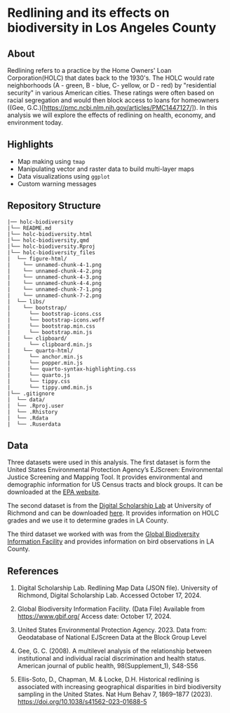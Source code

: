 # Redlining and its effects on biodiversity in Los Angeles County

## About
Redlining refers to a practice by the Home Owners' Loan Corporation(HOLC) that dates back to the 1930's. The HOLC would rate neighborhoods (A - green, B - blue, C- yellow, or D - red) by "residential security" in various American cities. These ratings were often based on racial segregation and would then block access to loans for homeowners ((Gee, G.C.)[https://pmc.ncbi.nlm.nih.gov/articles/PMC1447127/]). In this analysis we will explore the effects of redlining on health, economy, and environment today.


## Highlights
- Map making using `tmap`
- Manipulating vector and raster data to build multi-layer maps
- Data visualizations using `ggplot`
- Custom warning messages


## Repository Structure
```
|── holc-biodiversity 
|└── README.md
|└── holc-biodiversity.html
|└── holc-biodiversity,qmd  
|└── holc-biodiversity.Rproj
|└── holc-biodiversity_files
|  └── figure-html/
|    └── unnamed-chunk-4-1.png
|    └── unnamed-chunk-4-2.png
|    └── unnamed-chunk-4-3.png
|    └── unnamed-chunk-4-4.png
|    └── unnamed-chunk-7-1.png
|    └── unnamed-chunk-7-2.png
|  └── libs/
|    └── bootstrap/
|      └── bootstrap-icons.css
|      └── bootstrap-icons.woff
|      └── bootstrap.min.css
|      └── bootstrap.min.js
|    └── clipboard/
|      └── clipboard.min.js
|    └── quarto-html/
|      └── anchor.min.js
|      └── popper.min.js
|      └── quarto-syntax-highlighting.css
|      └── quarto.js
|      └── tippy.css
|      └── tippy.umd.min.js
|└── .gitignore  
|  └── data/ 
|  └── .Rproj.user
|  └── .Rhistory
|  └── .Rdata
|  └── .Ruserdata
```


## Data
Three datasets were used in this analysis. The first dataset is form the United States Environmental Protection Agency’s EJScreen: Environmental Justice Screening and Mapping Tool. It provides environmental and demographic information for US Census tracts and block groups. It can be downloaded at the [EPA website](https://www.epa.gov/ejscreen/download-ejscreen-data).

The second dataset is from the [Digital Scholarship Lab](https://dsl.richmond.edu/) at University of Richmond and can be downloaded [here](https://dsl.richmond.edu/panorama/redlining/data). It provides information on HOLC grades and we use it to determine grades in LA County.

The third dataset we worked with was from the [Global Biodiversity Information Facility](https://www.gbif.org/) and provides information on bird observations in LA County.


## References
1. Digital Scholarship Lab. Redlining Map Data (JSON file). University of Richmond, Digital Scholarship Lab. Accessed October 17, 2024.

2. Global Biodiversity Information Facility. (Data File) Available from https://www.gbif.org/ Access date: October 17, 2024.

3. United States Environmental Protection Agency. 2023. Data from: Geodatabase of National EJScreen Data at the Block Group Level

4. Gee, G. C. (2008). A multilevel analysis of the relationship between institutional and individual racial discrimination and health status. American journal of public health, 98(Supplement_1), S48-S56

5. Ellis-Soto, D., Chapman, M. & Locke, D.H. Historical redlining is associated with increasing geographical disparities in bird biodiversity sampling in the United States. Nat Hum Behav 7, 1869–1877 (2023). https://doi.org/10.1038/s41562-023-01688-5